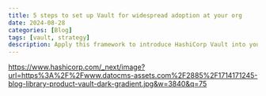 ```yaml
---
title: 5 steps to set up Vault for widespread adoption at your org
date: 2024-08-28
categories: [Blog]
tags: [vault, strategy]
description: Apply this framework to introduce HashiCorp Vault into your organization and ease developer adoption.
---
```


https://www.hashicorp.com/_next/image?url=https%3A%2F%2Fwww.datocms-assets.com%2F2885%2F1714171245-blog-library-product-vault-dark-gradient.jpg&w=3840&q=75
